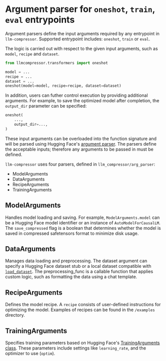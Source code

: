 # Argument parser for `oneshot`, `train`, `eval` entrypoints

Argument parsers define the input arguments required by any entrypoint in `llm-compressor`. Supported entrypoint includes: `oneshot`, `train` or `eval`.

The logic is carried out with respect to the given input arguments, such as `model`, `recipe` and `dataset`. 

```python
from llmcompressor.transformers import oneshot

model = ...
recipe = ...
dataset = ...
oneshot(model=model, recipe=recipe, dataset=dataset)
```

In addition, users can futher control execution by providing additional arguments. For example, to save the optimized model after completion, the `output_dir` parameter can be specified:

```python
oneshot(
    ..., 
    output_dir=...,
)
```

These input arguments can be overloaded into the function signature and will be parsed using Hugging Face's [argument parser](https://github.com/huggingface/transformers/blob/main/src/transformers/hf_argparser.py). The parsers define the acceptable inputs; therefore any arguments to be passed in must be defined.

`llm-compressor` uses four parsers, defined in `llm_compressor/arg_parser`:
* ModelArguments
* DataArguments
* RecipeArguments
* TrainingArguments


## ModelArguments
Handles model loading and saving. For example, `ModelArguments.model` can be a Hugging Face model identifier or an instance of `AutoModelForCausalLM`. The `save_compressed` flag is a boolean that determines whether the model is saved in compressed safetensors format to minimize disk usage.

## DataArguments
Manages data loading and preprocessing. The dataset argument can specify a Hugging Face dataset stub or a local dataset compatible with [`load_dataset`](https://github.com/huggingface/datasets/blob/3a4e74a9ace62ecd5c9cde7dcb6bcabd65cc7857/src/datasets/load.py#L1905). The preprocessing_func is a callable function that applies custom logic, such as formatting the data using a chat template.

## RecipeArguments
Defines the model recipe. A `recipe` consists of user-defined instructions for optimizing the model. Examples of recipes can be found in the `/examples` directory.

## TrainingArguments
Specifies training parameters based on Hugging Face's [TrainingArguments class](https://github.com/huggingface/transformers/blob/main/src/transformers/training_args.py). These parameters include settings like `learning_rate`, and the optimizer to use (`optim`).

